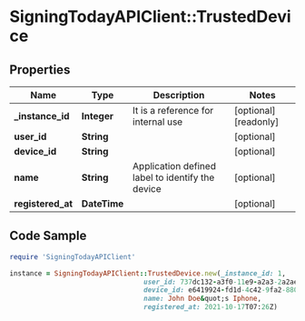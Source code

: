 # SigningTodayAPIClient::TrustedDevice

## Properties

Name | Type | Description | Notes
------------ | ------------- | ------------- | -------------
**_instance_id** | **Integer** | It is a reference for internal use | [optional] [readonly] 
**user_id** | **String** |  | [optional] 
**device_id** | **String** |  | [optional] 
**name** | **String** | Application defined label to identify the device | [optional] 
**registered_at** | **DateTime** |  | [optional] 

## Code Sample

```ruby
require 'SigningTodayAPIClient'

instance = SigningTodayAPIClient::TrustedDevice.new(_instance_id: 1,
                                 user_id: 737dc132-a3f0-11e9-a2a3-2a2ae2dbcce4,
                                 device_id: e6419924-fd1d-4c42-9fa2-88023461f5df,
                                 name: John Doe&quot;s Iphone,
                                 registered_at: 2021-10-17T07:26Z)
```


